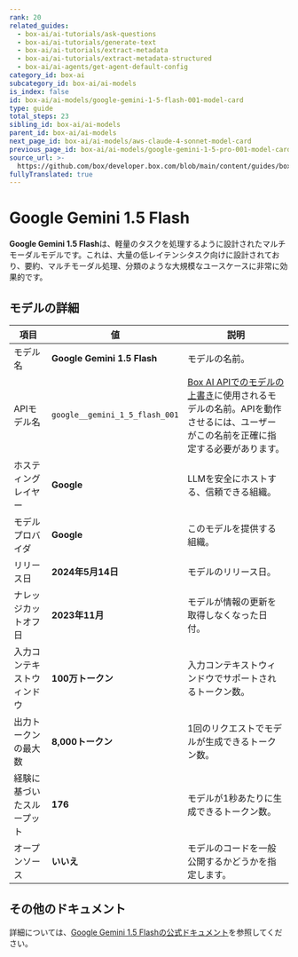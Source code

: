 ```yaml
---
rank: 20
related_guides:
  - box-ai/ai-tutorials/ask-questions
  - box-ai/ai-tutorials/generate-text
  - box-ai/ai-tutorials/extract-metadata
  - box-ai/ai-tutorials/extract-metadata-structured
  - box-ai/ai-agents/get-agent-default-config
category_id: box-ai
subcategory_id: box-ai/ai-models
is_index: false
id: box-ai/ai-models/google-gemini-1-5-flash-001-model-card
type: guide
total_steps: 23
sibling_id: box-ai/ai-models
parent_id: box-ai/ai-models
next_page_id: box-ai/ai-models/aws-claude-4-sonnet-model-card
previous_page_id: box-ai/ai-models/google-gemini-1-5-pro-001-model-card
source_url: >-
  https://github.com/box/developer.box.com/blob/main/content/guides/box-ai/ai-models/google-gemini-1-5-flash-001-model-card.md
fullyTranslated: true
---
```

# Google Gemini 1.5 Flash

**Google Gemini 1.5 Flash**は、軽量のタスクを処理するように設計されたマルチモーダルモデルです。これは、大量の低レイテンシタスク向けに設計されており、要約、マルチモーダル処理、分類のような大規模なユースケースに非常に効果的です。

## モデルの詳細

| 項目            | 値                              | 説明                                                                                 |
| ------------- | ------------------------------ | ---------------------------------------------------------------------------------- |
| モデル名          | **Google Gemini 1.5 Flash**    | モデルの名前。                                                                            |
| APIモデル名       | `google__gemini_1_5_flash_001` | [Box AI APIでのモデルの上書き][overrides]に使用されるモデルの名前。APIを動作させるには、ユーザーがこの名前を正確に指定する必要があります。 |
| ホスティングレイヤー    | **Google**                     | LLMを安全にホストする、信頼できる組織。                                                              |
| モデルプロバイダ      | **Google**                     | このモデルを提供する組織。                                                                      |
| リリース日         | **2024年5月14日**                 | モデルのリリース日。                                                                         |
| ナレッジカットオフ日    | **2023年11月**                   | モデルが情報の更新を取得しなくなった日付。                                                              |
| 入力コンテキストウィンドウ | **100万トークン**                   | 入力コンテキストウィンドウでサポートされるトークン数。                                                        |
| 出力トークンの最大数    | **8,000トークン**                  | 1回のリクエストでモデルが生成できるトークン数。                                                           |
| 経験に基づいたスループット | **176**                        | モデルが1秒あたりに生成できるトークン数。                                                              |
| オープンソース       | **いいえ**                        | モデルのコードを一般公開するかどうかを指定します。                                                          |

## その他のドキュメント

詳細については、[Google Gemini 1.5 Flashの公式ドキュメント][vertex-ai-gemini-models]を参照してください。

[vertex-ai-gemini-models]: https://cloud.google.com/vertex-ai/generative-ai/docs/learn/models#gemini-models

[overrides]: g://box-ai/ai-agents/ai-agent-overrides
